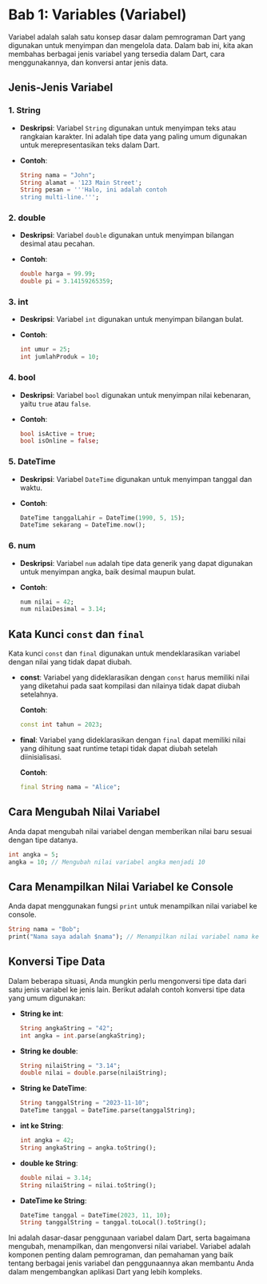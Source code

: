 # Bab 1: Variables (Variabel)

Variabel adalah salah satu konsep dasar dalam pemrograman Dart yang digunakan untuk menyimpan dan mengelola data. Dalam bab ini, kita akan membahas berbagai jenis variabel yang tersedia dalam Dart, cara menggunakannya, dan konversi antar jenis data.

## Jenis-Jenis Variabel

### 1. String

- **Deskripsi**: Variabel `String` digunakan untuk menyimpan teks atau rangkaian karakter. Ini adalah tipe data yang paling umum digunakan untuk merepresentasikan teks dalam Dart.

- **Contoh**:

  ```dart
  String nama = "John";
  String alamat = '123 Main Street';
  String pesan = '''Halo, ini adalah contoh
  string multi-line.''';
  ```

### 2. double

- **Deskripsi**: Variabel `double` digunakan untuk menyimpan bilangan desimal atau pecahan.

- **Contoh**:

  ```dart
  double harga = 99.99;
  double pi = 3.14159265359;
  ```

### 3. int

- **Deskripsi**: Variabel `int` digunakan untuk menyimpan bilangan bulat.

- **Contoh**:

  ```dart
  int umur = 25;
  int jumlahProduk = 10;
  ```

### 4. bool

- **Deskripsi**: Variabel `bool` digunakan untuk menyimpan nilai kebenaran, yaitu `true` atau `false`.

- **Contoh**:

  ```dart
  bool isActive = true;
  bool isOnline = false;
  ```

### 5. DateTime

- **Deskripsi**: Variabel `DateTime` digunakan untuk menyimpan tanggal dan waktu.

- **Contoh**:

  ```dart
  DateTime tanggalLahir = DateTime(1990, 5, 15);
  DateTime sekarang = DateTime.now();
  ```

### 6. num

- **Deskripsi**: Variabel `num` adalah tipe data generik yang dapat digunakan untuk menyimpan angka, baik desimal maupun bulat.

- **Contoh**:

  ```dart
  num nilai = 42;
  num nilaiDesimal = 3.14;
  ```

## Kata Kunci `const` dan `final`

Kata kunci `const` dan `final` digunakan untuk mendeklarasikan variabel dengan nilai yang tidak dapat diubah.

- **const**: Variabel yang dideklarasikan dengan `const` harus memiliki nilai yang diketahui pada saat kompilasi dan nilainya tidak dapat diubah setelahnya.

  **Contoh**:

  ```dart
  const int tahun = 2023;
  ```

- **final**: Variabel yang dideklarasikan dengan `final` dapat memiliki nilai yang dihitung saat runtime tetapi tidak dapat diubah setelah diinisialisasi.

  **Contoh**:

  ```dart
  final String nama = "Alice";
  ```

## Cara Mengubah Nilai Variabel

Anda dapat mengubah nilai variabel dengan memberikan nilai baru sesuai dengan tipe datanya.

```dart
int angka = 5;
angka = 10; // Mengubah nilai variabel angka menjadi 10
```

## Cara Menampilkan Nilai Variabel ke Console

Anda dapat menggunakan fungsi `print` untuk menampilkan nilai variabel ke console.

```dart
String nama = "Bob";
print("Nama saya adalah $nama"); // Menampilkan nilai variabel nama ke console
```

## Konversi Tipe Data

Dalam beberapa situasi, Anda mungkin perlu mengonversi tipe data dari satu jenis variabel ke jenis lain. Berikut adalah contoh konversi tipe data yang umum digunakan:

- **String ke int**:

  ```dart
  String angkaString = "42";
  int angka = int.parse(angkaString);
  ```

- **String ke double**:

  ```dart
  String nilaiString = "3.14";
  double nilai = double.parse(nilaiString);
  ```

- **String ke DateTime**:

  ```dart
  String tanggalString = "2023-11-10";
  DateTime tanggal = DateTime.parse(tanggalString);
  ```

- **int ke String**:

  ```dart
  int angka = 42;
  String angkaString = angka.toString();
  ```

- **double ke String**:

  ```dart
  double nilai = 3.14;
  String nilaiString = nilai.toString();
  ```

- **DateTime ke String**:

  ```dart
  DateTime tanggal = DateTime(2023, 11, 10);
  String tanggalString = tanggal.toLocal().toString();
  ```

Ini adalah dasar-dasar penggunaan variabel dalam Dart, serta bagaimana mengubah, menampilkan, dan mengonversi nilai variabel. Variabel adalah komponen penting dalam pemrograman, dan pemahaman yang baik tentang berbagai jenis variabel dan penggunaannya akan membantu Anda dalam mengembangkan aplikasi Dart yang lebih kompleks.